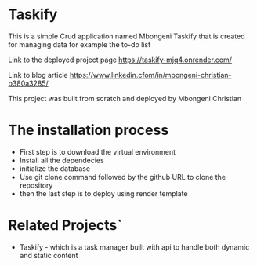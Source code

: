 # Taskify
This is a simple Crud application named Mbongeni Taskify that is created 
for managing data for example the to-do list 

Link to the deployed project page
 https://taskify-mjq4.onrender.com/

Link to blog article
 https://www.linkedin.cfom/in/mbongeni-christian-b380a3285/
 
 This project was built from scratch and deployed by Mbongeni Christian

# The installation process

-   First step is to download the virtual environment
-   Install all the dependecies
-   initialize the database
-   Use git clone command followed by the github URL to clone the repository
-   then the last step is to deploy using render template

# Related Projects`

-   Taskify - which is a task manager built with api to handle both dynamic and static content

